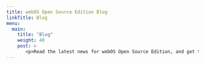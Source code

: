 ```yaml
---
title: webOS Open Source Edition Blog
linkTitle: Blog
menu:
  main:
    title: "Blog"
    weight: 40
    post: >
       <p>Read the latest news for webOS Open Source Edition, and get technical how-tos hot off the presses.</p>
---
```

